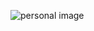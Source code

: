 ![personal image](https://media-exp1.licdn.com/dms/image/C5603AQEoKPY-xDz2EA/profile-displayphoto-shrink_200_200/0?e=1602115200&v=beta&t=JMon-RR75sOnKjRvucwULMbAmZH4ZVomXXYy2hLlYpA)
